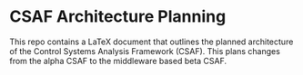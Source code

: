 # CSAF Architecture Planning

This repo contains a LaTeX document that outlines the planned architecture of the Control Systems Analysis Framework (CSAF). This plans changes from the alpha CSAF to the middleware based beta CSAF.
